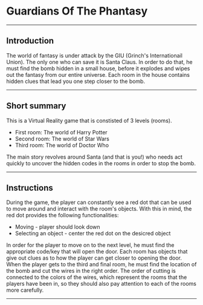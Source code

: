 <h1> Guardians Of The Phantasy </h1>
<hr/>
<h2>Introduction</h2>

The world of fantasy is under attack by the GIU (Grinch's Internationail Union).
The only one who can save it is Santa Claus. In order to do that, he must find the bomb hidden in a small house, before it explodes and wipes out the fantasy from our entire universe. Each room in the house contains hidden clues that lead you one step closer to the bomb. 

<hr/>
<h2>Short summary</h2>

This is a Virtual Reality game that is constisted of 3 levels (rooms). 

<ul>
  <li>First room: The world of Harry Potter</li>
  <li>Second room: The world of Star Wars</li>
  <li>Third room: The world of Doctor Who</li>
</ul>
  
The main story revolves around Santa (and that is you!) who needs act quickly to uncover the hidden codes in the rooms in order to stop the bomb. 

<hr/>
<h2>Instructions</h2>

During the game, the player can constantly see a red dot that can be used to move around and interact with the room's objects. With this in mind, the red dot provides the following functionalities:
<ul>
  <li>Moving - player should look down</li>
  <li>Selecting an object - center the red dot on the desicred object</li>
</ul>

In order for the player to move on to the next level, he must find the appropriate code/key that will open the door. Each room has objects that give out clues as to how the player can get closer to opening the door. When the player gets to the third and final room, he must find the location of the bomb and cut the wires in the right order. The order of cutting is connected to the colors of the wires, which represent the rooms that the players have been in, so they should also pay attention to each of the rooms more carefully.

<hr/>
